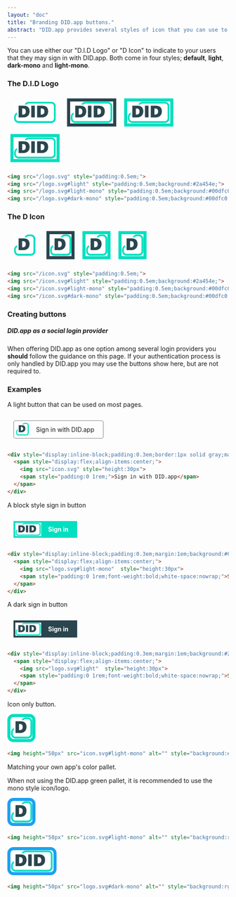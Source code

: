 ```yaml
---
layout: "doc"
title: "Branding DID.app buttons."
abstract: "DID.app provides several styles of icon that you can use to let people sign in."
---
```


You can use either our "D.I.D Logo" or "D Icon" to indicate to your users that they may sign in with DID.app.
Both come in four styles; **default**, **light**, **dark-mono** and **light-mono**.

### The D.I.D Logo

<img src="/logo.svg" style="height:50px;margin:0.5em;padding:0.5em;">
<img src="/logo.svg#light" style="height:50px;background:#2a454e;margin:0.5em;padding:0.5em;">
<img src="/logo.svg#light" style="height:50px;background:#00dfc0;margin:0.5em;padding:0.5em;">
<img src="/logo.svg#dark" style="height:50px;background:#00dfc0;margin:0.5em;padding:0.5em;">

```html
<img src="/logo.svg" style="padding:0.5em;">
<img src="/logo.svg#light" style="padding:0.5em;background:#2a454e;">
<img src="/logo.svg#light-mono" style="padding:0.5em;background:#00dfc0;">
<img src="/logo.svg#dark-mono" style="padding:0.5em;background:#00dfc0;">
```

### The D Icon

<img src="/icon.svg" style="height:50px;margin:0.5em;padding:0.5em;">
<img src="/icon.svg#light" style="height:50px;background:#2a454e;margin:0.5em;padding:0.5em;">
<img src="/icon.svg#light" style="height:50px;background:#00dfc0;margin:0.5em;padding:0.5em;">
<img src="/icon.svg#dark" style="height:50px;background:#00dfc0;margin:0.5em;padding:0.5em;">

```html
<img src="/icon.svg" style="padding:0.5em;">
<img src="/icon.svg#light" style="padding:0.5em;background:#2a454e;">
<img src="/icon.svg#light-mono" style="padding:0.5em;background:#00dfc0;">
<img src="/icon.svg#dark-mono" style="padding:0.5em;background:#00dfc0;">
```

### Creating buttons

##### DID.app as a social login provider

When offering DID.app as one option among several login providers you **should** follow the guidance on this page.
If your authentication process is only handled by DID.app you may use the buttons show here, but are not required to.

### Examples

A light button that can be used on most pages.

<div style="display:inline-block;padding:0.3em;border:1px solid gray;margin:1em;border-radius:4px;">
  <span style="display:flex;align-items:center;">
    <img src="icon.svg" style="height:30px">
    <span style="padding:0 1rem;">Sign in with DID.app</span>
  </span>
</div>

```html
<div style="display:inline-block;padding:0.3em;border:1px solid gray;margin:1em;border-radius:4px;">
  <span style="display:flex;align-items:center;">
    <img src="icon.svg" style="height:30px">
    <span style="padding:0 1rem;">Sign in with DID.app</span>
  </span>
</div>
```

A block style sign in button

<div style="display:inline-block;padding:0.3em;margin:1em;background:#00dfc0;color:white;">
  <span style="display:flex;align-items:center;">
    <img src="logo.svg#light-mono"  style="height:30px">
    <span style="padding:0 1rem;font-weight:bold;white-space:nowrap;">Sign in</span>
  </span>
</div>

```html
<div style="display:inline-block;padding:0.3em;margin:1em;background:#00dfc0;color:white;">
  <span style="display:flex;align-items:center;">
    <img src="logo.svg#light-mono"  style="height:30px">
    <span style="padding:0 1rem;font-weight:bold;white-space:nowrap;">Sign in</span>
  </span>
</div>
```

A dark sign in button

<div style="display:inline-block;padding:0.3em;margin:1em;background:#2A454E;color:white;">
  <span style="display:flex;align-items:center;">
    <img src="logo.svg#light"  style="height:30px">
    <span style="padding:0 1rem;font-weight:bold;white-space:nowrap;">Sign in</span>
  </span>
</div>

```html
<div style="display:inline-block;padding:0.3em;margin:1em;background:#2A454E;color:white;">
  <span style="display:flex;align-items:center;">
    <img src="logo.svg#light"  style="height:30px">
    <span style="padding:0 1rem;font-weight:bold;white-space:nowrap;">Sign in</span>
  </span>
</div>
```

Icon only button.

<img height="50px" src="icon.svg#light-mono" alt="" style="background:#00dfc0;padding:0.5em;border-radius:1em;">

```html
<img height="50px" src="icon.svg#light-mono" alt="" style="background:#00dfc0;padding:0.5em;border-radius:1em;">
```

Matching your own app's color pallet.

When not using the DID.app green pallet, it is recommended to use the mono style icon/logo.

<img height="50px" src="icon.svg#light-mono" alt="" style="background:rgb(29, 161, 242);padding:0.5em;border-radius:1em;">

```html
<img height="50px" src="icon.svg#light-mono" alt="" style="background:rgb(29, 161, 242);padding:0.5em;border-radius:1em;">
```

<img height="50px" src="logo.svg#dark-mono" alt="" style="background:rgb(29, 161, 242);padding:0.5em;border-radius:1em;">

```html
<img height="50px" src="logo.svg#dark-mono" alt="" style="background:rgb(29, 161, 242);padding:0.5em;border-radius:1em;">
```
